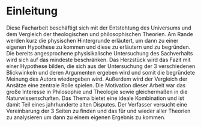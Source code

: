 # Einleitung

Diese Facharbeit beschäftigt sich mit der Entstehtung des Universums und dem Vergleich der theologischen und philosophischen Theorien. Am Rande werden kurz die physischen Hintergrunde erläutert, um dann zu einer eigenen Hypothese zu kommen und diese zu erläutern und zu begründen. Die bereits angesprochene physisikalische Untersuchung des Sachverhalts wird sich auf das mindeste beschränken. Das Herzstück wird das Fazit mit einer Hypothese bilden, die sich aus der Untersuchung der 3 verschiedenen Blickwinkeln und deren Argumenten ergeben wird und somit die begründete Meinung des Autors wiedergeben wird. Außerdem wird der Vergleich der Ansätze eine zentrale Rolle spielen. Die Motivation dieser Arbeit war das große Interesse in Philosophie und Theologie sowie gleichermaßen in die Naturwissenschaften. Das Thema bietet eine ideale Kombination und ist damit Teil eines jahrhunderte alten Disputes. Der Verfasser versucht eine Vereinbarung der 3 Seiten zu finden und das für und wieder aller Theorien zu analysieren um dann zu einem eigenen Ergebnis zu kommen.